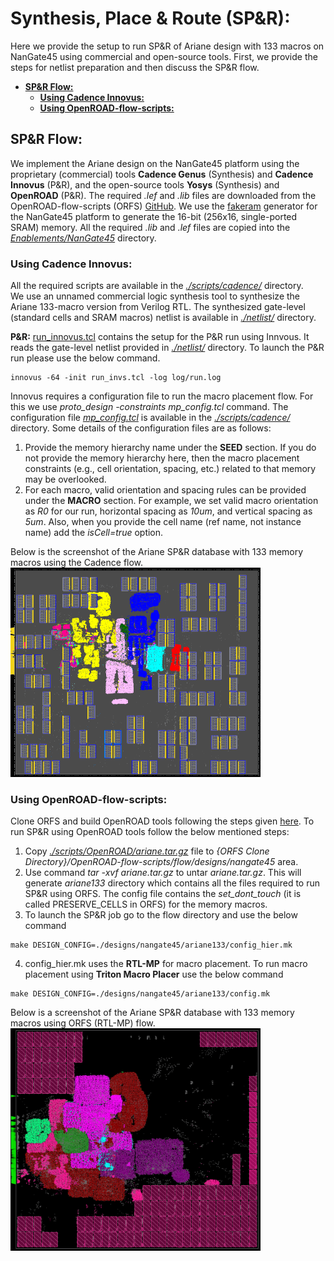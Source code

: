 # **Synthesis, Place \& Route (SP\&R):**
Here we provide the setup to run SP&R of Ariane design with 133 macros on NanGate45 using commercial and open-source tools. First, we provide the steps for netlist preparation and then discuss the SP&R flow.
  - [**SP\&R Flow:**](#spr-flow)
    - [**Using Cadence Innovus:**](#using-cadence-innovus)
    - [**Using OpenROAD-flow-scripts:**](#using-openroad-flow-scripts)

## **SP\&R Flow:**
We implement the Ariane design on the NanGate45 platform using the proprietary (commercial) tools **Cadence Genus** (Synthesis) and **Cadence Innovus** (P&R), and the open-source tools **Yosys** (Synthesis) and **OpenROAD** (P&R). The required *.lef* and *.lib* files are downloaded from the OpenROAD-flow-scripts (ORFS) [GitHub](https://github.com/The-OpenROAD-Project/OpenROAD-flow-scripts/tree/master/flow/platforms/nangate45). We use the [fakeram](https://github.com/jjcherry56/bsg_fakeram) generator for the NanGate45 platform to generate the 16-bit (256x16, single-ported SRAM) memory. All the required *.lib* and *.lef* files are copied into the [*Enablements/NanGate45*](../../../Enablements/NanGate45/) directory.  
  
### **Using Cadence Innovus:**
All the required scripts are available in the [*./scripts/cadence/*](./scripts/cadence/) directory.  
We use an unnamed commercial logic synthesis tool to synthesize the Ariane 133-macro version from Verilog RTL. The synthesized gate-level (standard cells and SRAM macros) netlist is available in [*./netlist/*](./netlist/) directory.
  
**P\&R:** [run_innovus.tcl](./scripts/cadence/run_invs.tcl) contains the setup for the P&R run using Innvous. It reads the gate-level netlist provided in [*./netlist/*](./netlist/) directory. To launch the P\&R run please use the below command.
```
innovus -64 -init run_invs.tcl -log log/run.log
```  
Innovus requires a configuration file to run the macro placement flow. For this we use *proto_design -constraints mp_config.tcl* command. The configuration file [*mp_config.tcl*](./scripts/cadence//mp_config.tcl) is available in the [*./scripts/cadence/*](./scripts/cadence/) directory. Some details of the configuration files are as follows:
1. Provide the memory hierarchy name under the **SEED** section. If you do not provide the memory hierarchy here, then the macro placement constraints (e.g., cell orientation, spacing, etc.) related to that memory may be overlooked.
2. For each macro, valid orientation and spacing rules can be provided under the **MACRO** section. For example, we set valid macro orientation as *R0* for our run, horizontal spacing as *10um*, and vertical spacing as *5um*. Also, when you provide the cell name (ref name, not instance name) add the *isCell=true* option.

Below is the screenshot of the Ariane SP\&R database with 133 memory macros using the Cadence flow.  
<img src="./screenshots/Ariane133_Innovus.png" alt="ariane133_cadence" width="400"/>  

### **Using OpenROAD-flow-scripts:**
Clone ORFS and build OpenROAD tools following the steps given [here](https://github.com/The-OpenROAD-Project/OpenROAD-flow-scripts). To run SP&R using OpenROAD tools follow the below mentioned steps:  
1. Copy [*./scripts/OpenROAD/ariane.tar.gz*](./scripts/OpenROAD/ariane.tar.gz) file to *{ORFS Clone Directory}/OpenROAD-flow-scripts/flow/designs/nangate45* area.
2. Use command *tar -xvf ariane.tar.gz* to untar *ariane.tar.gz*. This will generate *ariane133* directory which contains all the files required to run SP&R using ORFS. The config file contains the *set_dont_touch* (it is called PRESERVE_CELLS in ORFS) for the memory macros.
3. To launch the SP&R job go to the flow directory and use the below command
  ```
  make DESIGN_CONFIG=./designs/nangate45/ariane133/config_hier.mk
  ```
4. config_hier.mk uses the **RTL-MP** for macro placement. To run macro placement using **Triton Macro Placer** use the below command
  ```
  make DESIGN_CONFIG=./designs/nangate45/ariane133/config.mk
  ```  
  
Below is a screenshot of the Ariane SP\&R database with 133 memory macros using ORFS (RTL-MP) flow.  
<img src="./screenshots/Ariane133_ORFS.png" alt="ariane136_orfs" width="400"/>
